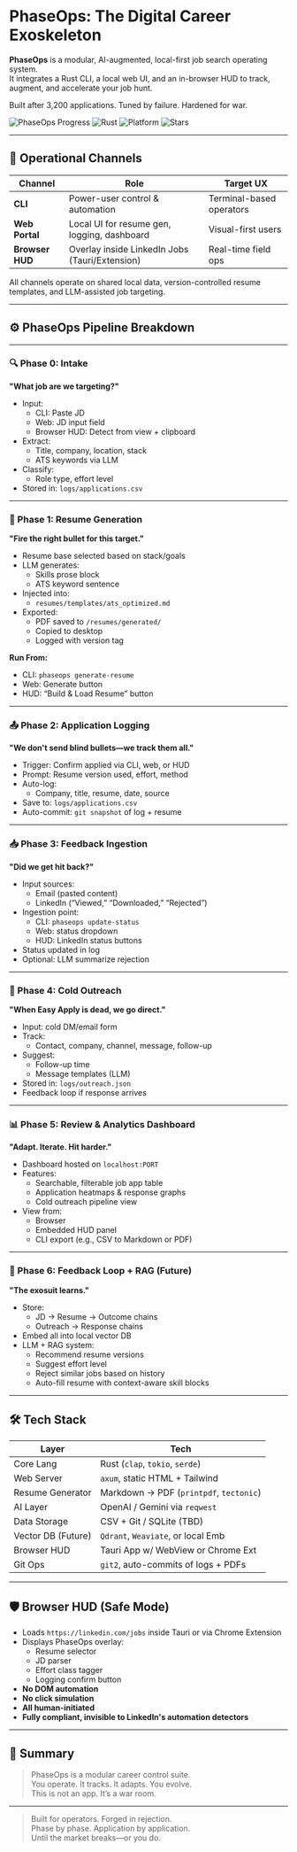 # PhaseOps: The Digital Career Exoskeleton

**PhaseOps** is a modular, AI-augmented, local-first job search operating system.  
It integrates a Rust CLI, a local web UI, and an in-browser HUD to track, augment, and accelerate your job hunt.

Built after 3,200 applications. Tuned by failure. Hardened for war.

![PhaseOps Progress](https://img.shields.io/badge/Progress-14%25-brightgreen)
![Rust](https://img.shields.io/badge/language-Rust-orange)
![Platform](https://img.shields.io/badge/platform-cli%20%7C%20web%20%7C%20extension-blue)
![Stars](https://img.shields.io/github/stars/adan-abdi/phaseops?style=social)


---

## 🧬 Operational Channels

| Channel           | Role                                          | Target UX                |
|-------------------|-----------------------------------------------|--------------------------|
| **CLI**           | Power-user control & automation               | Terminal-based operators |
| **Web Portal**    | Local UI for resume gen, logging, dashboard   | Visual-first users       |
| **Browser HUD**   | Overlay inside LinkedIn Jobs (Tauri/Extension)| Real-time field ops      |

All channels operate on shared local data, version-controlled resume templates, and LLM-assisted job targeting.

---

## ⚙️ PhaseOps Pipeline Breakdown

---

### 🔍 Phase 0: Intake
**"What job are we targeting?"**

- Input:
  - CLI: Paste JD
  - Web: JD input field
  - Browser HUD: Detect from view + clipboard
- Extract:
  - Title, company, location, stack
  - ATS keywords via LLM
- Classify:
  - Role type, effort level
- Stored in: `logs/applications.csv`

---

### 🧠 Phase 1: Resume Generation
**"Fire the right bullet for this target."**

- Resume base selected based on stack/goals
- LLM generates:
  - Skills prose block
  - ATS keyword sentence
- Injected into:
  - `resumes/templates/ats_optimized.md`
- Exported:
  - PDF saved to `/resumes/generated/`
  - Copied to desktop
  - Logged with version tag

**Run From:**
- CLI: `phaseops generate-resume`
- Web: Generate button
- HUD: “Build & Load Resume” button

---

### 📤 Phase 2: Application Logging
**"We don't send blind bullets—we track them all."**

- Trigger: Confirm applied via CLI, web, or HUD
- Prompt: Resume version used, effort, method
- Auto-log:
  - Company, title, resume, date, source
- Save to: `logs/applications.csv`
- Auto-commit: `git snapshot` of log + resume

---

### 📥 Phase 3: Feedback Ingestion
**"Did we get hit back?"**

- Input sources:
  - Email (pasted content)
  - LinkedIn (“Viewed,” “Downloaded,” “Rejected”)
- Ingestion point:
  - CLI: `phaseops update-status`
  - Web: status dropdown
  - HUD: LinkedIn status buttons
- Status updated in log
- Optional: LLM summarize rejection

---

### 🧊 Phase 4: Cold Outreach
**"When Easy Apply is dead, we go direct."**

- Input: cold DM/email form
- Track:
  - Contact, company, channel, message, follow-up
- Suggest:
  - Follow-up time
  - Message templates (LLM)
- Stored in: `logs/outreach.json`
- Feedback loop if response arrives

---

### 📊 Phase 5: Review & Analytics Dashboard
**"Adapt. Iterate. Hit harder."**

- Dashboard hosted on `localhost:PORT`
- Features:
  - Searchable, filterable job app table
  - Application heatmaps & response graphs
  - Cold outreach pipeline view
- View from:
  - Browser
  - Embedded HUD panel
  - CLI export (e.g., CSV to Markdown or PDF)

---

### 🤖 Phase 6: Feedback Loop + RAG (Future)
**"The exosuit learns."**

- Store:
  - JD → Resume → Outcome chains
  - Outreach → Response chains
- Embed all into local vector DB
- LLM + RAG system:
  - Recommend resume versions
  - Suggest effort level
  - Reject similar jobs based on history
  - Auto-fill resume with context-aware skill blocks

---

## 🛠️ Tech Stack

| Layer              | Tech                               |
|--------------------|------------------------------------|
| Core Lang          | Rust (`clap`, `tokio`, `serde`)    |
| Web Server         | `axum`, static HTML + Tailwind     |
| Resume Generator   | Markdown → PDF (`printpdf`, `tectonic`) |
| AI Layer           | OpenAI / Gemini via `reqwest`      |
| Data Storage       | CSV + Git / SQLite (TBD)           |
| Vector DB (Future) | `Qdrant`, `Weaviate`, or local Emb |
| Browser HUD        | Tauri App w/ WebView or Chrome Ext |
| Git Ops            | `git2`, auto-commits of logs + PDFs|

---

## 🛡️ Browser HUD (Safe Mode)

- Loads `https://linkedin.com/jobs` inside Tauri or via Chrome Extension
- Displays PhaseOps overlay:
  - Resume selector
  - JD parser
  - Effort class tagger
  - Logging confirm button
- **No DOM automation**
- **No click simulation**
- **All human-initiated**
- **Fully compliant, invisible to LinkedIn's automation detectors**

---

## 🧠 Summary

> PhaseOps is a modular career control suite.  
> You operate. It tracks. It adapts. You evolve.  
> This is not an app. It’s a war room.

---

> Built for operators. Forged in rejection.  
> Phase by phase. Application by application.  
> Until the market breaks—or you do.
